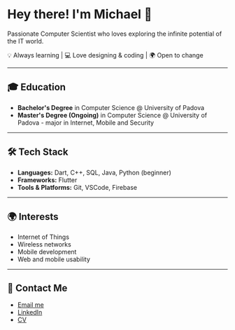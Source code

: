 # Hey there! I'm **Michael** 👋  

Passionate Computer Scientist who loves exploring the infinite potential of the IT world.  

💡 Always learning | 💻 Love designing & coding | 🌍 Open to change  

---  

## 🎓 Education  
- **Bachelor's Degree** in Computer Science @ University of Padova  
- **Master's Degree (Ongoing)** in Computer Science @ University of Padova - major in Internet, Mobile and Security  

---  

## 🛠 Tech Stack  
- **Languages:** Dart, C++, SQL, Java, Python (beginner)  
- **Frameworks:** Flutter  
- **Tools & Platforms:** Git, VSCode, Firebase  

---  

## 🌍 Interests  
- Internet of Things  
- Wireless networks  
- Mobile development  
- Web and mobile usability  

---  

## 📧 Contact Me  
- [Email me](mailto:amistamichael@gmail.com)  
- [LinkedIn](https://www.linkedin.com/in/michael-amista-980a26293/)
- [CV](https://drive.google.com/file/d/1aQ8UUrgmLF0wW8e-Pa2j2bA57UtfBWt8/view?usp=sharing)
